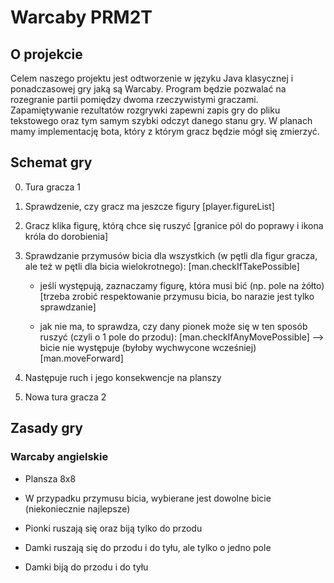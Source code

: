 # Warcaby PRM2T

## O projekcie

Celem naszego projektu jest odtworzenie w języku Java klasycznej i ponadczasowej gry jaką są Warcaby.  Program będzie pozwalać na rozegranie partii pomiędzy dwoma rzeczywistymi graczami. Zapamiętywanie rezultatów rozgrywki zapewni zapis gry do pliku tekstowego oraz tym samym szybki odczyt danego stanu gry. W planach mamy implementację bota, który z którym gracz będzie mógł się zmierzyć.

## Schemat gry


0. Tura gracza 1
1. Sprawdzenie, czy gracz ma jeszcze figury [player.figureList] 
2. Gracz klika figurę, którą chce się ruszyć [granice pól do poprawy i ikona króla do dorobienia]
3. Sprawdzanie przymusów bicia dla wszystkich (w pętli dla figur gracza, ale też w pętli dla bicia wielokrotnego): [man.checkIfTakePossible]

    - jeśli występują, zaznaczamy figurę, która musi bić (np. pole na żółto) [trzeba zrobić respektowanie przymusu bicia, bo narazie jest tylko sprawdzanie]

    - jak nie ma, to sprawdza, czy dany pionek może się w ten sposób ruszyć (czyli o 1 pole do przodu): [man.checkIfAnyMovePossible]
     --> bicie nie występuje (byłoby wychwycone wcześniej) [man.moveForward]
4. Następuje ruch i jego konsekwencje na planszy
5. Nowa tura gracza 2

## Zasady gry

### Warcaby angielskie

- Plansza 8x8

- W przypadku przymusu bicia, wybierane jest dowolne bicie (niekoniecznie najlepsze)

- Pionki ruszają się oraz biją tylko do przodu

- Damki ruszają się do przodu i do tyłu, ale tylko o jedno pole

- Damki biją do przodu i do tyłu
